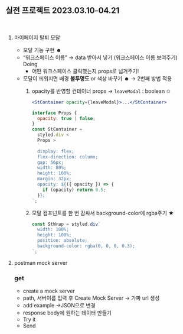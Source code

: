 ## 실전 프로젝트 2023.03.10-04.21

<br />

1. 마이페이지 탈퇴 모달
   - 모달 기능 구현 ☻
   - “워크스페이스 이름” → data 받아서 넣기 (워크스페이스 이름 보여주기) Doing
     - 어떤 워크스페이스 클릭했는지 props로 넘겨주기!
   - 모달이 띄워지면 배경 **불투명도** or 색상 바꾸기 ☻ → 2번째 방법 적용
     1. opacity를 반영할 컨테이너 props → `leaveModal` : boolean ✩

        ```jsx
        <StContainer opacity={leaveModal}>...</StContainer>
        ```

        ```jsx
        interface Props {
          opacity: true | false;
        }
        const StContainer =
          styled.div <
          Props >
          `
          display: flex;
          flex-direction: column;
          gap: 56px;
          width: 80%;
          height: 100%;
          margin: 32px;
          opacity: ${({ opacity }) => {
            if (opacity) return 0.5;
          }};
        `;
        ```

     2. 모달 컴포넌트를 한 번 감싸서 background-color에 rgba주기 ★

        ```jsx
        const StWrap = styled.div`
          width: 100%;
          height: 100%;
          position: absolute;
          background-color: rgba(0, 0, 0, 0.3);
        `;
        ```
2. postman mock server

   ### get

   - create a mock server
   - path, 서버이름 입력 후 Create Mock Server → 가짜 url 생성
   - add example →JSON으로 변경
   - response body에 원하는 데이터 만들기
   - Try it
   - Send

